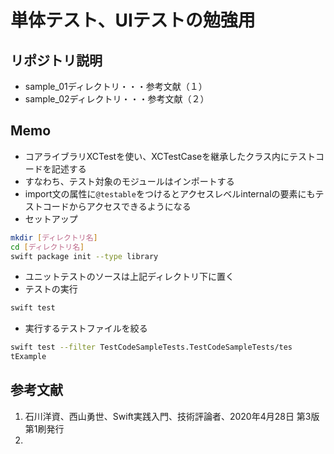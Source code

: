 単体テスト、UIテストの勉強用
====

## リポジトリ説明
- sample_01ディレクトリ・・・参考文献（１）
- sample_02ディレクトリ・・・参考文献（２）

## Memo
-  コアライブラリXCTestを使い、XCTestCaseを継承したクラス内にテストコードを記述する
-  すなわち、テスト対象のモジュールはインポートする
-  import文の属性に`@testable`をつけるとアクセスレベルinternalの要素にもテストコードからアクセスできるようになる
-  セットアップ  

```bash
mkdir [ディレクトリ名]  
cd [ディレクトリ名]  
swift package init --type library  
```

-  ユニットテストのソースは上記ディレクトリ下に置く
-  テストの実行

```bash
swift test
```

-  実行するテストファイルを絞る

```bash
swift test --filter TestCodeSampleTests.TestCodeSampleTests/tes
tExample
```

## 参考文献
1. 石川洋資、西山勇世、Swift実践入門、技術評論者、2020年4月28日 第3版 第1刷発行
2. 